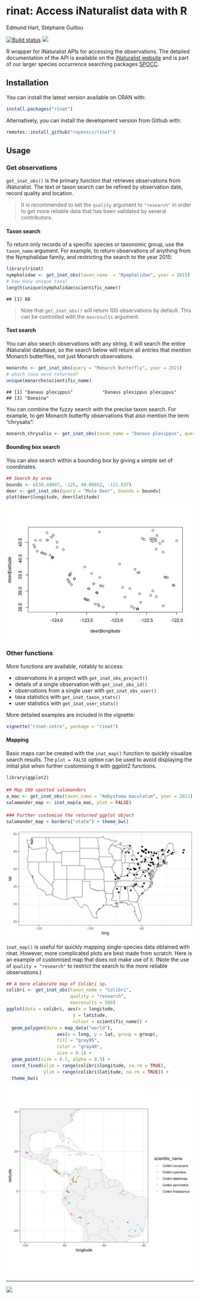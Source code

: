rinat: Access iNaturalist data with R
================
Edmund Hart, Stéphane Guillou

[![Build
status](https://ci.appveyor.com/api/projects/status/gv7s9um107bep4na/branch/master)](https://ci.appveyor.com/project/sckott/rinat/branch/master)
[![](https://cranlogs.r-pkg.org/badges/rinat)](https://CRAN.R-project.org/package=rinat)

R wrapper for iNaturalist APIs for accessing the observations. The
detailed documentation of the API is available on the [iNaturalist
website](https://www.inaturalist.org/pages/api+reference) and is part of
our larger species occurrence searching packages
[SPOCC](https://github.com/ropensci/spocc).

## Installation

You can install the latest version available on CRAN with:

``` r
install.packages("rinat")
```

Alternatively, you can install the development version from Github with:

``` r
remotes::install_github("ropensci/rinat")
```

## Usage

### Get observations

`get_inat_obs()` is the primary function that retrieves observations
from iNaturalist. The text or taxon search can be refined by observation
date, record quality and location.

> It is recommended to set the `quality` argument to `"research"` in
> order to get more reliable data that has been validated by several
> contributors.

#### Taxon search

To return only records of a specific species or taxonomic group, use the
`taxon_name` argument. For example, to return observations of anything
from the Nymphalidae family, and restricting the search to the year
2015:

``` r
library(rinat)
nymphalidae <- get_inat_obs(taxon_name  = "Nymphalidae", year = 2015)
# how many unique taxa?
length(unique(nymphalidae$scientific_name))
```

    ## [1] 80

> Note that `get_inat_obs()` will return 100 observations by default.
> This can be controlled with the `maxresults` argument.

#### Text search

You can also search observations with any string. It will search the
entire iNaturalist database, so the search below will return all entries
that *mention* Monarch butterflies, not just Monarch observations.

``` r
monarchs <- get_inat_obs(query = "Monarch Butterfly", year = 2021)
# which taxa were returned?
unique(monarchs$scientific_name)
```

    ## [1] "Danaus plexippus"           "Danaus plexippus plexippus"
    ## [3] "Danaina"

You can combine the fuzzy search with the precise taxon search. For
example, to get Monarch butterfly observations that also mention the
term “chrysalis”:

``` r
monarch_chrysalis <- get_inat_obs(taxon_name = "Danaus plexippus", query = "chrysalis")
```

#### Bounding box search

You can also search within a bounding box by giving a simple set of
coordinates.

``` r
## Search by area
bounds <- c(38.44047, -125, 40.86652, -121.837)
deer <- get_inat_obs(query = "Mule Deer", bounds = bounds)
plot(deer$longitude, deer$latitude)
```

![](README_files/figure-gfm/unnamed-chunk-6-1.png)<!-- -->

### Other functions

More functions are available, notably to access:

- observations in a project with `get_inat_obs_project()`
- details of a single observation with `get_inat_obs_id()`
- observations from a single user with `get_inat_obs_user()`
- taxa statistics with `get_inat_taxon_stats()`
- user statistics with `get_inat_user_stats()`

More detailed examples are included in the vignette:

``` r
vignette("rinat-intro", package = "rinat")
```

#### Mapping

Basic maps can be created with the `inat_map()` function to quickly
visualize search results. The `plot = FALSE` option can be used to avoid
displaying the initial plot when further customising it with ggplot2
functions.

``` r
library(ggplot2)

## Map 100 spotted salamanders
a_mac <- get_inat_obs(taxon_name = "Ambystoma maculatum", year = 2021)
salamander_map <- inat_map(a_mac, plot = FALSE)

### Further customise the returned ggplot object
salamander_map + borders("state") + theme_bw()
```

<img src="README_files/figure-gfm/unnamed-chunk-8-1.png" width="672" />

`inat_map()` is useful for quickly mapping single-species data obtained
with rinat. However, more complicated plots are best made from scratch.
Here is an example of customised map that does not make use of it. (Note
the use of `quality = "research"` to restrict the search to the more
reliable observations.)

``` r
## A more elaborate map of Colibri sp.
colibri <- get_inat_obs(taxon_name = "Colibri",
                        quality = "research",
                        maxresults = 500)
ggplot(data = colibri, aes(x = longitude,
                         y = latitude,
                         colour = scientific_name)) +
  geom_polygon(data = map_data("world"),
                   aes(x = long, y = lat, group = group),
                   fill = "grey95",
                   color = "gray40",
                   size = 0.1) +
  geom_point(size = 0.7, alpha = 0.5) +
  coord_fixed(xlim = range(colibri$longitude, na.rm = TRUE),
              ylim = range(colibri$latitude, na.rm = TRUE)) +
  theme_bw()
```

<img src="README_files/figure-gfm/unnamed-chunk-9-1.png" width="672" />

------------------------------------------------------------------------

[![](http://ropensci.org/public_images/github_footer.png)](https://ropensci.org/)
